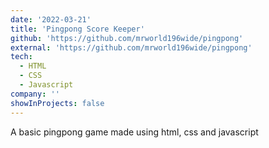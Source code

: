 ```yaml
---
date: '2022-03-21'
title: 'Pingpong Score Keeper'
github: 'https://github.com/mrworld196wide/pingpong'
external: 'https://github.com/mrworld196wide/pingpong'
tech:
  - HTML
  - CSS
  - Javascript
company: ''
showInProjects: false
---
```


A basic pingpong game made using html, css and javascript
